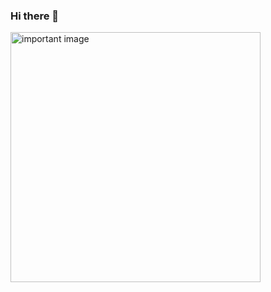 ### Hi there 👋

<img src="https://scontent-cgk1-2.cdninstagram.com/v/t51.2885-15/395560568_725592182771904_7655092599167281142_n.jpg?stp=dst-jpg_e35_s1080x1080&efg=eyJ2ZW5jb2RlX3RhZyI6ImltYWdlX3VybGdlbi4xMjQxeDEwOTIuc2RyIn0&_nc_ht=scontent-cgk1-2.cdninstagram.com&_nc_cat=100&_nc_ohc=gQI8gR_KbNUAX_uv6XF&edm=ABmJApABAAAA&ccb=7-5&ig_cache_key=MzIyMjUzMjQzODM4NjY2MDk0Mw%3D%3D.2-ccb7-5&oh=00_AfDxA2y2nIa8sr3jT59jGQ7kilRqjF9Pps01qF4bWKB9vQ&oe=65497FFC&_nc_sid=b41fef" alt="important image" width="400" height="400"/>

<!--
**skyzeki/skyzeki** is a ✨ _special_ ✨ repository because its `README.md` (this file) appears on your GitHub profile.

Here are some ideas to get you started:

- 🔭 I’m currently working on ...
- 🌱 I’m currently learning ...
- 👯 I’m looking to collaborate on ...
- 🤔 I’m looking for help with ...
- 💬 Ask me about ...
- 📫 How to reach me: ...
- 😄 Pronouns: ...
- ⚡ Fun fact: ...
-->
